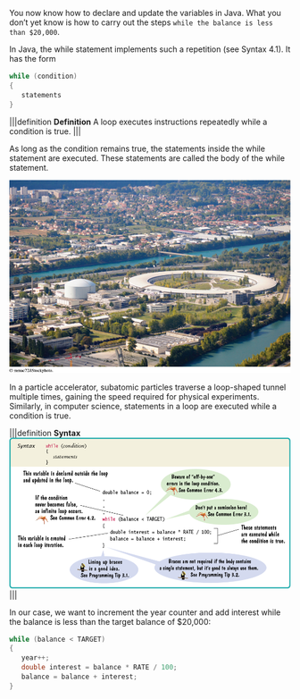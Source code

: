 You now know how to declare and update the variables in Java. What you don’t yet know is how to carry out the steps `while the balance is less than $20,000`.

In Java, the while statement implements such a repetition (see Syntax 4.1). It has the form

```java
while (condition)
{
   statements
}
```

|||definition
**Definition**
A loop executes instructions repeatedly while a condition is true.
|||

As long as the condition remains true, the statements inside the while statement are executed. These statements are called the body of the while statement.

![](.guides/img/bjol_04_un03_2.png)

In a particle accelerator, subatomic particles traverse a loop-shaped tunnel multiple times, gaining the speed required for physical experiments. Similarly, in computer science, statements in a loop are executed while a condition is true.

|||definition
**Syntax**
![](.guides/img/bjol_syn_04_01e_2.png)
|||

In our case, we want to increment the year counter and add interest while the balance is less than the target balance of $20,000:

```java
while (balance < TARGET)
{
   year++;
   double interest = balance * RATE / 100;
   balance = balance + interest;
}
```









